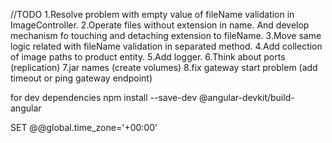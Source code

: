 //TODO
1.Resolve problem with empty value of fileName validation in ImageController.
2.Operate files without extension in name. And develop mechanism fo touching and detaching extension to fileName.
3.Move same logic related with fileName validation in separated method.
4.Add collection of image paths to product entity.
5.Add logger.
6.Think about ports (replication)
7.jar names (create volumes)
8.fix gateway start problem (add timeout or ping gateway endpoint)

for dev dependencies npm install --save-dev @angular-devkit/build-angular

SET @@global.time_zone='+00:00'